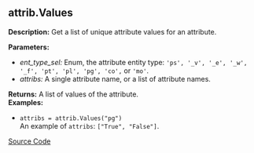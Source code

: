 ## attrib.Values  
  
  
**Description:** Get a list of unique attribute values for an attribute.

  
  
**Parameters:**  
  * *ent\_type\_sel:* Enum, the attribute entity type: `'ps', '_v', '_e', '_w', '_f', 'pt', 'pl', 'pg', 'co',` or `'mo'`.  
  * *attribs:* A single attribute name, or a list of attribute names.  
  
**Returns:** A list of values of the attribute.  
**Examples:**  
  * `attribs = attrib.Values("pg")`  
    An example of `attribs`: `["True", "False"]`.
  

[Source Code](https://github.com/design-automation/mobius-sim-funcs/blob/main/src/modules/functions/attrib/Values.ts) 